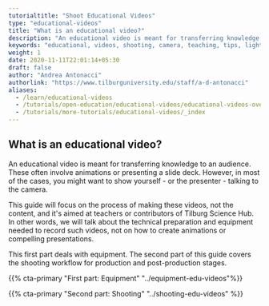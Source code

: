 ```yaml
---
tutorialtitle: "Shoot Educational Videos"
type: "educational-videos"
title: "What is an educational video?"
description: "An educational video is meant for transferring knowledge to an audience. Learn how to make them."
keywords: "educational, videos, shooting, camera, teaching, tips, lighting, lenses, microphone, audio"
weight: 1
date: 2020-11-11T22:01:14+05:30
draft: false
author: "Andrea Antonacci"
authorlink: "https://www.tilburguniversity.edu/staff/a-d-antonacci"
aliases:
  - /learn/educational-videos
  - /tutorials/open-education/educational-videos/educational-videos-overview
  - /tutorials/more-tutorials/educational-videos/_index
---
```


## What is an educational video?
An educational video is meant for transferring knowledge to an audience. These often involve animations or presenting a slide deck. However, in most of the cases, you might want to show yourself - or the presenter - talking to the camera.

This guide will focus on the process of making these videos, not the content, and it's aimed at teachers or contributors of Tilburg Science Hub. In other words, we will talk about the technical preparation and equipment needed to record such videos, not on how to create animations or compelling presentations.

This first part deals with equipment. The second part of this guide covers the shooting workflow for production and post-production stages.

{{% cta-primary "First part: Equipment" "../equipment-edu-videos"%}}

{{% cta-primary "Second part: Shooting" "../shooting-edu-videos" %}}
